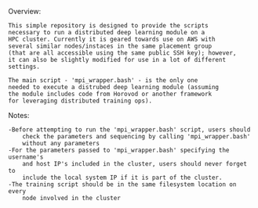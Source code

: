 Overview:

    This simple repository is designed to provide the scripts 
    necessary to run a distributed deep learning module on a 
    HPC cluster. Currently it is geared towards use on AWS with 
    several similar nodes/instaces in the same placement group 
    (that are all accessible using the same public SSH key); however, 
    it can also be slightly modified for use in a lot of different 
    settings.

    The main script - 'mpi_wrapper.bash' - is the only one 
    needed to execute a distrubed deep learning module (assuming 
    the module includes code from Horovod or another framework 
    for leveraging distributed training ops).


Notes:

    -Before attempting to run the 'mpi_wrapper.bash' script, users should 
        check the parameters and sequencing by calling 'mpi_wrapper.bash' 
        without any parameters
    -For the parameters passed to 'mpi_wrapper.bash' specifying the username's 
        and host IP's included in the cluster, users should never forget to 
        include the local system IP if it is part of the cluster.
    -The training script should be in the same filesystem location on every 
        node involved in the cluster
